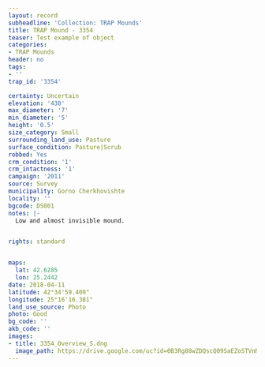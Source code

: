 ```yaml
---
layout: record
subheadline: 'Collection: TRAP Mounds'
title: TRAP Mound - 3354
teaser: Test example of object
categories:
- TRAP Mounds
header: no
tags:
- ''
trap_id: '3354'

certainty: Uncertain
elevation: '430'
max_diameter: '7'
min_diameter: '5'
height: '0.5'
size_category: Small
surrounding_land_use: Pasture
surface_condition: Pasture|Scrub
robbed: Yes
crm_condition: '1'
crm_intactness: '1'
campaign: '2011'
source: Survey
municipality: Gorno Cherkhovishte
locality: ''
bgcode: DS001
notes: |-
  Low and almost invisible mound.


rights: standard


maps:
  lat: 42.6285
  lon: 25.2442
date: 2018-04-11
latitude: 42°34'59.409"
longitude: 25°16'16.381"
land_use_source: Photo
photo: Good
bg_code: ''
akb_code: ''
images:
- title: 3354_Overview_S.dng
  image_path: https://drive.google.com/uc?id=0B3Rg88wZDQscQ09SaEZoSTVnMWM
---
```

